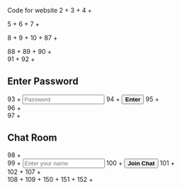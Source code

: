Code for website
2	+
3	+
            <!DOCTYPE html>
4	+
<html lang="en">
5	+
6	+
<head>
7	+
    <meta charset="UTF-8">


8	+
    <meta name="viewport" content="width=device-width, initial-scale=1.0">
9	+
    <title>Password Protected Chat Room</title>
10	+
    <style>
11	+
        body {
12	+
            font-family: courier, serif;
13	+
            margin: 0;
14	+
            padding: 0;
15	+
            display: flex;
16	+
            justify-content: center;
17	+
            align-items: center;
18	+
            height: 100vh;
19	+
            background-color: #000000;
20	+
        }
21	+
22	+
        #login {
23	+
            font-family: courier, serif;
24	+
            display: none;
25	+
            background: white;
26	+
            padding: 20px;
27	+
            box-shadow: 0px 4px 6px rgba(0, 0, 0, 0.1);
28	+
            border-radius: 8px;
29	+
            width: 100%;
30	+
            max-width: 400px;
31	+
        }
32	+
33	+
        #chatRoom {
34	+
            font-family: courier, serif;
35	+
            display: none;
36	+
            background: white;
37	+
            padding: 20px;
38	+
            box-shadow: 0px 4px 6px rgba(0, 0, 0, 0.1);
39	+
            border-radius: 8px;
40	+
            width: 90%;
41	+
            max-width: 800px;
42	+
            height: 90%;
43	+
            overflow: scroll;
44	+
        }
45	+
46	+
        #login.active,
47	+
        #chatRoom.active {
48	+
            display: block;
49	+
}
50	+
51	+
#messages {
52	+
            font-family: courier, serif;
53	+
            height: 70%;
54	+
            overflow-y: scroll;
55	+
            border: 1px solid #ccc;
56	+
            padding: 10px;
57	+
            margin-bottom: 10px;
58	+
            background-color: #f9f9f9;
59	+
        }
60	+
61	+
        #messages p {
62	+
            margin: 5px 0;
63	+
        }
64	+
65	+
        input[type="text"],
66	+
        input[type="password"],
67	+
        button {
68	+
            font-family: courier, serif;
69	+
            width: calc(100% - 20px);
70	+
            margin: 5px 0;
71	+
            padding: 10px;
72	+
            font-size: 16px;
73	+
            border: 1px solid #ccc;
74	+
            border-radius: 4px;
75	+
        }
76	+
        button {
77	+
            background-color: #000000;
78	+
            color: white;
79	+
            border: none;
80	+
            cursor: pointer;
81	+
        }
82	+
83	+
        button:hover {
84	+
            background-color: #1f1f1f;
85	+
        }
86	+
    </style>
87	+
</head>
88	+
89	+
<body>
90	+
    <div id="login" class="active">
91	+
92	+
<h2><b>Enter Password</b></h2>
93	+
        <input type="password" id="password" placeholder="Password">
94	+
        <button onclick="checkPassword()"><b>Enter</b></button>
95	+
    </div>
96	+
   <div id="chatRoom">
97	+
        <h2><b>Chat Room</b></h2>
98	+
        <div id="nameInput">
99	+
            <input type="text" id="username" placeholder="Enter your name">
100	+
<button onclick="setUsername()"><b>Join Chat</b></button>
101	+
        </div>
102	+
        <div id="chat" style="display: none;">
103	+
            <div id="messages"></div>
104	+
            <input type="text" id="message" placeholder="Type a message">
105	+
            <button onclick="sendMessage()"><b>Send</b></button>
106	+
        </div>
107	+
    </div>
108	+
109	+
    <script>
110	+
        const validPassword = /^(ppp)$/i; // Regex to accept any capitalization of "ppp"
111	+
112	+
        function checkPassword() {
113	+
            const passwordInput = document.getElementById('password').value;
114	+
            if (validPassword.test(passwordInput)) {
115	+
                document.getElementById('login').classList.remove('active');
116	+
                document.getElementById('chatRoom').classList.add('active');
117	+
            } else {
118	+
                alert('Incorrect Password');
119	+
            }
120	+
        }
121	+
122	+
        function setUsername() {
123	+
            const usernameInput = document.getElementById('username').value.trim();
124	+
            if (usernameInput) {
125	+
                document.getElementById('nameInput').style.display = 'none';
126	+
                document.getElementById('chat').style.display = 'block';
127	+
                document.getElementById('username').dataset.name = usernameInput;
128	+
            } else {
129	+
                alert('Please enter your name');
130	+
            }
131	+
        }
132	+
133	+
        function sendMessage() {
134	+
            const messageInput = document.getElementById('message');
135	+
            const message = messageInput.value.trim();
136	+
            const username = document.getElementById('username').dataset.name;
137	+
138	+
            if (message) {
139	+
                const messagesDiv = document.getElementById('messages');
140	+
                const newMessage = document.createElement('p');
141	+
                newMessage.textContent = `${username}: ${message}`;
142	+
                messagesDiv.appendChild(newMessage);
143	+
                messagesDiv.scrollTop = messagesDiv.scrollHeight; // Scroll to the bottom
144	+
                messageInput.value = '';
145	+
            } else {
146	+
                alert('Please type a message');
147	+
            }
148	+
        }
149	+
    </script>
150	+
</body>
151	+
152	+
</html>
